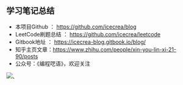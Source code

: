 
## 学习笔记总结

- 本项目Github ： https://github.com/icecrea/blog  
- LeetCode刷题总结 ： https://github.com/icecrea/leetcode  
- Gitbook地址 ： https://icecrea-blog.gitbook.io/blog/
- 知乎主页文章：https://www.zhihu.com/people/xin-you-lin-xi-21-90/posts
- 公众号：《编程呓语》，欢迎关注

![](https://icecrea-blog-1300414836.cos.ap-beijing.myqcloud.com/公众号.jpg)、